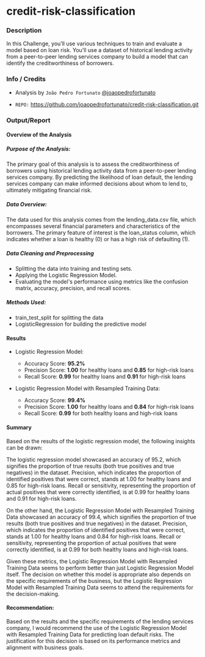 # credit-risk-classification

### Description

In this Challenge, you’ll use various techniques to train and evaluate a model based on loan risk. You’ll use a dataset of historical lending activity from a peer-to-peer lending services company to build a model that can identify the creditworthiness of borrowers.

### Info / Credits

- Analysis by `João Pedro Fortunato` [@joaopedrofortunato](https://github.com/joaopedrofortunato)

- `REPO:` https://github.com/joaopedrofortunato/credit-risk-classification.git

### Output/Report

#### Overview of the Analysis

##### Purpose of the Analysis:
The primary goal of this analysis is to assess the creditworthiness of borrowers using historical lending activity data from a peer-to-peer lending services company. By predicting the likelihood of loan default, the lending services company can make informed decisions about whom to lend to, ultimately mitigating financial risk.

##### Data Overview:
The data used for this analysis comes from the lending_data.csv file, which encompasses several financial parameters and characteristics of the borrowers. The primary feature of interest is the loan_status column, which indicates whether a loan is healthy (0) or has a high risk of defaulting (1).

##### Data Cleaning and Preprocessing
- Splitting the data into training and testing sets.
- Applying the Logistic Regression Model.
- Evaluating the model's performance using metrics like the confusion matrix, accuracy, precision, and recall scores.

##### Methods Used:
- train_test_split for splitting the data
- LogisticRegression for building the predictive model

#### Results

* Logistic Regression Model:
  * Accuracy Score: **95.2%**
  * Precision Score: **1.00** for healthy loans and **0.85** for high-risk loans
  * Recall Score: **0.99** for healthy loans and **0.91** for high-risk loans

* Logistic Regression Model with Resampled Training Data:
  * Accuracy Score: **99.4%**
  * Precision Score: **1.00** for healthy loans and **0.84** for high-risk loans
  * Recall Score: **0.99** for both healthy loans and high-risk loans
  
#### Summary

Based on the results of the logistic regression model, the following insights can be drawn:

The logistic regression model showcased an accuracy of 95.2, which signifies the proportion of true results (both true positives and true negatives) in the dataset.
Precision, which indicates the proportion of identified positives that were correct, stands at 1.00 for healthy loans and 0.85 for high-risk loans.
Recall or sensitivity, representing the proportion of actual positives that were correctly identified, is at 0.99 for healthy loans and 0.91 for high-risk loans.

On the other hand, the Logistic Regression Model with Resampled Training Data showcased an accuracy of 99.4, which signifies the proportion of true results (both true positives and true negatives) in the dataset.
Precision, which indicates the proportion of identified positives that were correct, stands at 1.00 for healthy loans and 0.84 for high-risk loans.
Recall or sensitivity, representing the proportion of actual positives that were correctly identified, is at 0.99 for both healthy loans and high-risk loans.

Given these metrics, the Logistic Regression Model with Resampled Training Data seems to perform better than just Logistic Regression Model itself. The decision on whether this model is appropriate also depends on the specific requirements of the business, but the Logistic Regression Model with Resampled Training Data seems to attend the requirements for the decision-making.

#### Recommendation:
Based on the results and the specific requirements of the lending services company, I would recommend the use of the Logistic Regression Model with Resampled Training Data for predicting loan default risks. The justification for this decision is based on its performance metrics and alignment with business goals.
